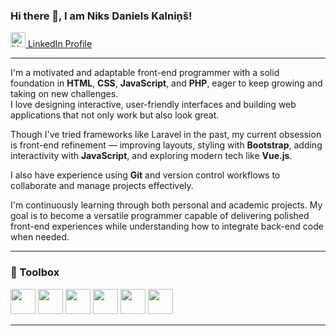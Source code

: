 ### Hi there 👋, I am Niks Daniels Kalniņš!

[<img src="https://cdn.jsdelivr.net/gh/devicons/devicon/icons/linkedin/linkedin-original.svg" alt="LinkedIn" width="24"/> LinkedIn Profile](https://www.linkedin.com/in/niksdanielskalnin/)

---

I'm a motivated and adaptable front-end programmer with a solid foundation in **HTML**, **CSS**, **JavaScript**, and **PHP**, eager to keep growing and taking on new challenges.  
I love designing interactive, user-friendly interfaces and building web applications that not only work but also look great.

Though I've tried frameworks like Laravel in the past, my current obsession is front-end refinement — improving layouts, styling with **Bootstrap**, adding interactivity with **JavaScript**, and exploring modern tech like **Vue.js**.

I also have experience using **Git** and version control workflows to collaborate and manage projects effectively.

I'm continuously learning through both personal and academic projects. My goal is to become a versatile programmer capable of delivering polished front-end experiences while understanding how to integrate back-end code when needed.

---

### 🧰 Toolbox

<p>
  <img src="https://cdn.jsdelivr.net/gh/devicons/devicon/icons/php/php-original.svg" width="40" />
  <img src="https://cdn.jsdelivr.net/gh/devicons/devicon/icons/mysql/mysql-original.svg" width="40" />
  <img src="https://cdn.jsdelivr.net/gh/devicons/devicon/icons/laravel/laravel-plain-wordmark.svg" width="40" />
  <img src="https://cdn.jsdelivr.net/gh/devicons/devicon/icons/html5/html5-original.svg" width="40" />
  <img src="https://cdn.jsdelivr.net/gh/devicons/devicon/icons/java/java-original.svg" width="40" />
  <img src="https://cdn.jsdelivr.net/gh/devicons/devicon/icons/javascript/javascript-original.svg" width="40" />
</p>

---

<!--
Here are some ideas to get you started:

- 🔭 I’m currently working on ...
- 🌱 I’m currently learning ...
- 👯 I’m looking to collaborate on ...
- 🤔 I’m looking for help with ...
- 💬 Ask me about ...
- 📫 How to reach me: ...
- 😄 Pronouns: ...
- ⚡ Fun fact: ...
-->
